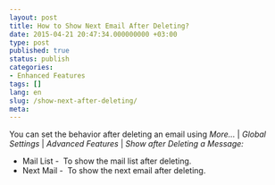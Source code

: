 ```yaml
---
layout: post
title: How to Show Next Email After Deleting?
date: 2015-04-21 20:47:34.000000000 +03:00
type: post
published: true
status: publish
categories:
- Enhanced Features
tags: []
lang: en
slug: /show-next-after-deleting/
meta:
---
```


You can set the behavior after deleting an email using *More...* \| *Global Settings* \| *Advanced Features* \| *Show after Deleting a Message:*

* Mail List -  To show the mail list after deleting.
* Next Mail -  To show the next email after deleting.